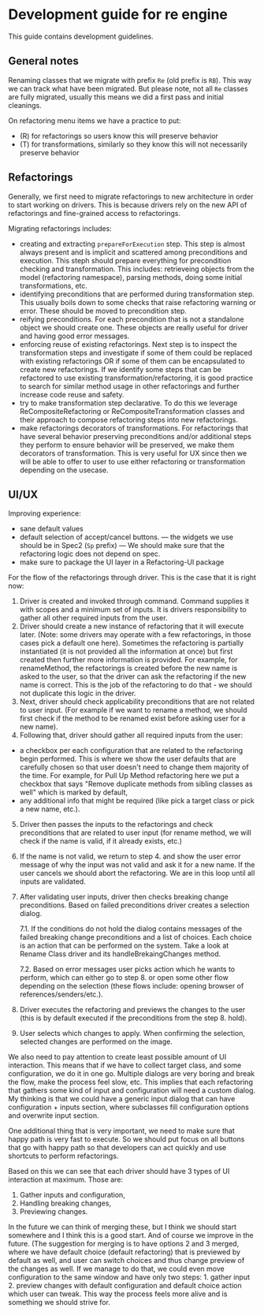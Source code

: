# Development guide for re engine

This guide contains development guidelines.

## General notes

Renaming classes that we migrate with prefix `Re` (old prefix is `RB`).
This way we can track what have been migrated.
But please note, not all `Re` classes are fully migrated, usually this means we did a first pass and initial cleanings.

On refactoring menu items we have a practice to put:
- (R) for refactorings so users know this will preserve behavior
- (T) for transformations, similarly so they know this will not necessarily preserve behavior

## Refactorings

Generally, we first need to migrate refactorings to new architecture in order to start working on drivers. This is because drivers rely on the new API of refactorings and fine-grained access to refactorings.

Migrating refactorings includes:

- creating and extracting `prepareForExecution` step. This step is almost always present and is implicit and scattered among preconditions and execution. This steph should prepare everything for precondition checking and transformation. This includes: retrieveing objects from the model (refactoring namespace), parsing methods, doing some initial transformations, etc.
- identifying preconditions that are performed during transformation step. This usually boils down to some checks that raise refactoring warning or error. These should be moved to precondition step.
- reifying preconditions. For each precondition that is not a standalone object we should create one. These objects are really useful for driver and having good error messages.
- enforcing reuse of existing refactorings. Next step is to inspect the transformation steps and investigate if some of them could be replaced with existing refactorings OR if some of them can be encapsulated to create new refactorings. If we identify some steps that can be refactored to use existing transformation/refactoring, it is good practice to search for similar method usage in other refactorings and further increase code reuse and safety.
- try to make transformation step declarative. To do this we leverage ReCompositeRefactoring or ReCompositeTransformation classes and their approach to compose refactoring steps into new refactorings.
- make refactorings decorators of transformations. For refactorings that have several behavior preserving preconditions and/or additional steps they perform to ensure behavior will be preserved, we make them decorators of transformation. This is very useful for UX since then we will be able to offer to user to use either refactoring or transformation depending on the usecase. 

## UI/UX

Improving experience: 
- sane default values
- default selection of accept/cancel buttons.
— the widgets we use should be in Spec2 (`Sp` prefix)
— We should make sure that the refactoring logic does not depend on spec. 
- make sure to package the UI layer in a Refactoring-UI package

For the flow of the refactorings through driver. This is the case that it is right now:

1. Driver is created and invoked through command. Command supplies it with scopes and a minimum set of inputs. It is drivers responsibility to gather all other required inputs from the user.
2. Driver should create a new instance of refactoring that it will execute later. (Note: some drivers may operate with a few refactorings, in those cases pick a default one here). Sometimes the refactoring is partially instantiated (it is not provided all the information at once) but first created then further more information is provided. For example, for renameMethod, the refactorings is created before the new name is asked to the user, so that the driver can ask the refactoring if the new name is correct. This is the job of the refactoring to do that - we should not duplicate this logic in the driver.
3. Next, driver should check applicability preconditions that are not related to user input. (For example if we want to rename a method, we should first check if the method to be renamed exist before asking user for a new name).
4. Following that, driver should gather all required inputs from the user:
  - a checkbox per each configuration that are related to the refactoring begin performed. This is where we show the user defaults that are carefully chosen so that user doesn't need to change them majority of the time. For example, for Pull Up Method refactoring here we put a checkbox that says "Remove duplicate methods from sibling classes as well" which is marked by default,
  - any additional info that might be required (like pick a target class or pick a new name, etc.).
5. Driver then passes the inputs to the refactorings and check preconditions that are related to user input (for rename method, we will check if the name is valid, if it already exists, etc.)
6. If the name is not valid, we return to step 4. and show the user error message of why the input was not valid and ask it for a new name. If the user cancels we should abort the refactoring. We are in this loop until all inputs are validated.
7. After validating user inputs, driver then checks breaking change preconditions. Based on failed preconditions driver creates a selection dialog.

   7.1. If the conditions do not hold the dialog contains messages of the failed breaking change preconditions and a list of choices. Each choice is an action that can be performed on the system. Take a look at Rename Class driver and its handleBrekaingChanges method.

   7.2. Based on error messages user picks action which he wants to perform, which can either go to step 8. or open some other flow depending on the selection (these flows include: opening browser of references/senders/etc.).
8. Driver executes the refactoring and previews the changes to the user (this is by default executed if the preconditions from the step 8. hold).
9. User selects which changes to apply. When confirming the selection, selected changes are performed on the image.

We also need to pay attention to create least possible amount of UI interaction.
This means that if we have to collect target class, and some configuration, we do it in one go.
Multiple dialogs are very boring and break the flow, make the process feel slow, etc.
This implies that each refactoring that gathers some kind of input and configuration will need a custom dialog.
My thinking is that we could have a generic input dialog that can have configuration + inputs section, where subclasses fill configuration options and overwrite input section.

One additional thing that is very important, we need to make sure that happy path is very fast to execute. So we should put focus on all buttons that go with happy path so that developers can act quickly and use shortcuts to perform refactorings.

Based on this we can see that each driver should have 3 types of UI interaction at maximum. Those are:

1. Gather inputs and configuration,
2. Handling breaking changes,
3. Previewing changes.

In the future we can think of merging these, but I think we should start somewhere and I think this is a good start. And of course we improve in the future. (The suggestion for merging is to have options 2 and 3 merged, where we have default choice (default refactoring) that is previewed by default as well, and user can switch choices and thus change preview of the changes as well. If we manage to do that, we could even move configuration to the same window and have only two steps: 1. gather input 2. preview changes with default configuration and default choice action which user can tweak. This way the process feels more alive and is something we should strive for.
